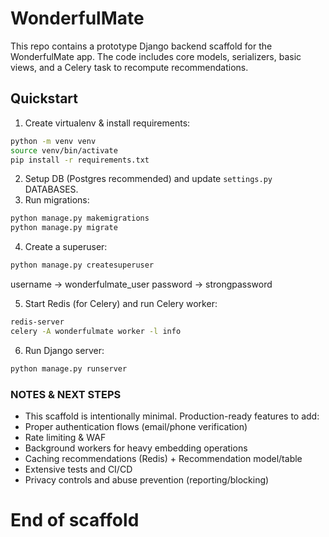 # WonderfulMate

This repo contains a prototype Django backend scaffold for the WonderfulMate app. The code includes core models, serializers, basic views, and a Celery task to recompute recommendations.

## Quickstart

1. Create virtualenv & install requirements:

```bash
python -m venv venv
source venv/bin/activate
pip install -r requirements.txt
```

2. Setup DB (Postgres recommended) and update `settings.py` DATABASES.
3. Run migrations:

```bash
python manage.py makemigrations
python manage.py migrate
```

4. Create a superuser:

```bash
python manage.py createsuperuser
```
username -> wonderfulmate_user 
password -> strongpassword

5. Start Redis (for Celery) and run Celery worker:

```bash
redis-server
celery -A wonderfulmate worker -l info
```

6. Run Django server:

```bash
python manage.py runserver
```

### NOTES & NEXT STEPS

- This scaffold is intentionally minimal. Production-ready features to add:
- Proper authentication flows (email/phone verification)
- Rate limiting & WAF
- Background workers for heavy embedding operations
- Caching recommendations (Redis) + Recommendation model/table
- Extensive tests and CI/CD
- Privacy controls and abuse prevention (reporting/blocking)

# End of scaffold
